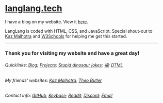 # [langlang.tech](https://langlang.tech)

I have a blog on my website. View it [here](https://langlang.tech/blog).

LangLang is coded with HTML, CSS, and JavaScript. Special shout-out to [Kaz Malhotra](https://github.com/KazMalhotra) and [W3Schools](https://www.w3schools.com/html/) for helping me get this started.

***

### Thank you for visiting my website and have a great day!

###### Quicklinks: [Blog](https://langlang.tech/blog); [Projects](https://langlang.tech/projects.html); [Stupid dinosaur jokes](https://kazmal.tech/dino); [福](https://langlang.tech/assets/img/福); [DTML](https://langlang.tech/dtml)

###### My friends' websites: [Kaz Malhotra](https://kazmal.tech); [Theo Butler](https://the-o.tech)

###### Contact info: [GitHub](https://github.com/KazZBodnar); [Keybase](https://keybase.io/kbodnar); [Reddit](https://reddit.com/u/KazBodnar); [Discord](https://discordapp.com/users/578393519958523934); [Email](mailto:langers@catlin.edu)
